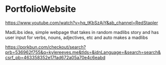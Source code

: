 # PortfolioWebsite

https://www.youtube.com/watch?v=hq_tKbSzAiY&ab_channel=RedStapler

MadLibs idea, simple webpage that takes in random madlibs story and has user input for verbs, nouns, adjectives, etc and auto makes a madlibs

https://porkbun.com/checkout/search?prb=536962f755&q=kylereeves.me&tlds=&idnLanguage=&search=search&csrf_pb=463358352e17fad672a05a70e4c6eabd

